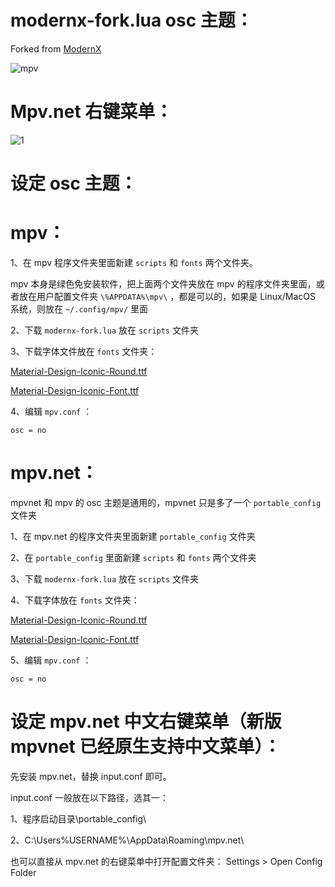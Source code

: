 # modernx-fork.lua osc 主题：

Forked from [ModernX](https://github.com/zydezu/ModernX)

![mpv](https://github.com/chwt163/Mpv.netRrightClickMenuCN/assets/70951194/e752e6a3-d2ea-43b7-8dac-ea6d477e5b00)


# Mpv.net 右键菜单：


![1](https://github.com/chwt163/Mpv.netRrightClickMenuCN/assets/70951194/26be7888-003a-4222-ad11-85594cef6b41)



# 设定 osc 主题：

# mpv：

1、在 mpv 程序文件夹里面新建 `scripts` 和 `fonts` 两个文件夹。

mpv 本身是绿色免安装软件，把上面两个文件夹放在 mpv 的程序文件夹里面，或者放在用户配置文件夹 `\%APPDATA%\mpv\` ，都是可以的，如果是 Linux/MacOS 系统，则放在 `~/.config/mpv/` 里面

2、下载 `modernx-fork.lua` 放在 `scripts` 文件夹

3、下载字体文件放在 `fonts` 文件夹：

[Material-Design-Iconic-Round.ttf](https://github.com/chwt163/Mpv.netRrightClickMenuCN/raw/main/fonts/Material-Design-Iconic-Round.ttf)

[Material-Design-Iconic-Font.ttf](https://github.com/chwt163/Mpv.netRrightClickMenuCN/raw/main/fonts/Material-Design-Iconic-Font.ttf)

4、编辑 `mpv.conf` ：
```
osc = no
```




# mpv.net：

mpvnet 和 mpv 的 osc 主题是通用的，mpvnet 只是多了一个 `portable_config` 文件夹

1、在 mpv.net 的程序文件夹里面新建 `portable_config` 文件夹

2、在 `portable_config` 里面新建 `scripts` 和  `fonts` 两个文件夹

3、下载 `modernx-fork.lua` 放在 `scripts` 文件夹

4、下载字体放在 `fonts` 文件夹：

[Material-Design-Iconic-Round.ttf](https://github.com/chwt163/Mpv.netRrightClickMenuCN/raw/main/fonts/Material-Design-Iconic-Round.ttf)

[Material-Design-Iconic-Font.ttf](https://github.com/chwt163/Mpv.netRrightClickMenuCN/raw/main/fonts/Material-Design-Iconic-Font.ttf)

5、编辑 `mpv.conf` ：
```
osc = no
```



# 设定 mpv.net 中文右键菜单（新版 mpvnet 已经原生支持中文菜单）：

先安装 mpv.net，替换 input.conf 即可。

input.conf 一般放在以下路径，选其一：

1、程序启动目录\portable_config\ 

2、C:\Users\%USERNAME%\AppData\Roaming\mpv.net\

也可以直接从 mpv.net 的右键菜单中打开配置文件夹： Settings > Open Config Folder





